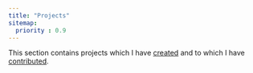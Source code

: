 ```yaml
---
title: "Projects"
sitemap:
  priority : 0.9
---
```

<!--

This page represents the landing page for "projects" section. It is also shown under the homepage header for "projects". It should be therefore relatively short and sweet.

IN the dfault theme, "projects" is divided among "creations" you authored and "collaborations" made to others projects.

-->
<p>This section contains projects which I have <a href="/projects/personal">created</a> and to which I have <a href="/projects/collaborations">contributed</a>.</p>
